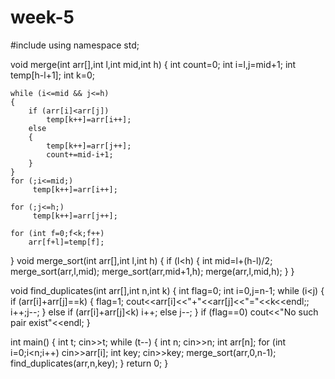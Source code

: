 # week-5
#include <iostream>
using namespace std;

void merge(int arr[],int l,int mid,int h)
{
    int count=0;
    int i=l,j=mid+1;
    int temp[h-l+1];
    int k=0;

    while (i<=mid && j<=h)
    {
        if (arr[i]<arr[j])
            temp[k++]=arr[i++];
        else
        {
            temp[k++]=arr[j++];
            count+=mid-i+1;
        }
    }
    for (;i<=mid;)
         temp[k++]=arr[i++];

    for (;j<=h;)
         temp[k++]=arr[j++];

    for (int f=0;f<k;f++)
        arr[f+l]=temp[f];
}
void merge_sort(int arr[],int l,int h)
{
    if (l<h)
    {
        int mid=l+(h-l)/2;
        merge_sort(arr,l,mid);
        merge_sort(arr,mid+1,h);
        merge(arr,l,mid,h);
    }
}

void find_duplicates(int arr[],int n,int k)
{
    int flag=0;
    int i=0,j=n-1;
    while (i<j)
    {
        if (arr[i]+arr[j]==k)
        {
            flag=1;
            cout<<arr[i]<<"+"<<arr[j]<<"="<<k<<endl;;
            i++;j--;
        }
        else if (arr[i]+arr[j]<k)
           i++;
        else
           j--;
    }
    if (flag==0)
       cout<<"No such pair exist"<<endl;
}

int main()
{
    int t;
    cin>>t;
    while (t--)
    {
        int n;
        cin>>n;
        int arr[n];
        for (int i=0;i<n;i++)
            cin>>arr[i];
        int key;
        cin>>key;
        merge_sort(arr,0,n-1);
        find_duplicates(arr,n,key);
    }
    return 0;
}
